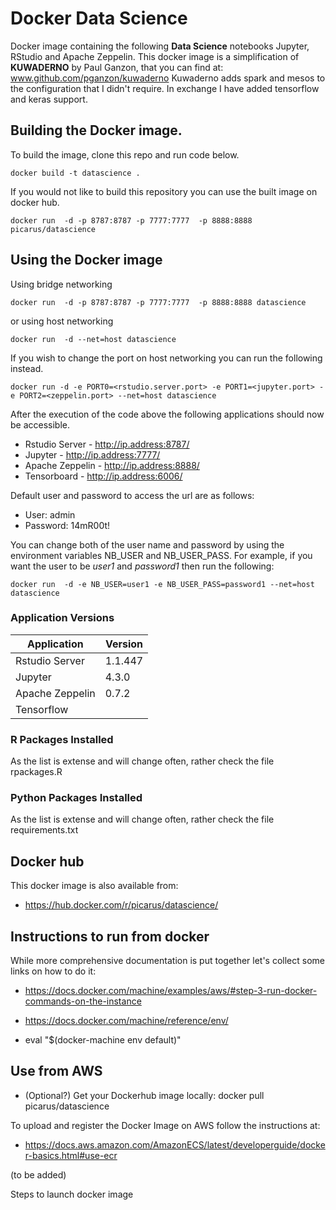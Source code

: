 # Docker Data Science
Docker image containing the following **Data Science** notebooks Jupyter, RStudio and Apache Zeppelin. 
This docker image is a simplification of **KUWADERNO** by Paul Ganzon, that you can find at: www.github.com/pganzon/kuwaderno
Kuwaderno adds spark and mesos to the configuration that I didn't require.
In exchange I have added tensorflow and keras support.

## Building the Docker image.
To build the image, clone this repo and run code below.
```
docker build -t datascience .
```

If you would not like to build this repository you can use the built image on docker hub.
```
docker run  -d -p 8787:8787 -p 7777:7777  -p 8888:8888 picarus/datascience
```


## Using the Docker image
Using bridge networking
```
docker run  -d -p 8787:8787 -p 7777:7777  -p 8888:8888 datascience
```

or using host networking


```
docker run  -d --net=host datascience
```

If you wish to change the port on host networking you can run the following instead.
```
docker run -d -e PORT0=<rstudio.server.port> -e PORT1=<jupyter.port> -e PORT2=<zeppelin.port> --net=host datascience
```

After the execution of the code above the following applications should now be accessible.
* Rstudio Server  - http://ip.address:8787/
* Jupyter         - http://ip.address:7777/
* Apache Zeppelin - http://ip.address:8888/
* Tensorboard     - http://ip.address:6006/

Default user and password to access the url are as follows:
* User: admin
* Password: 14mR00t!

You can change both of the user name and password by using the environment variables NB_USER and NB_USER_PASS. For example, if you want the user to be *user1* and *password1* then run the following:
```
docker run  -d -e NB_USER=user1 -e NB_USER_PASS=password1 --net=host datascience
```

### Application Versions

|Application|Version|
| ------------- |-------------|
| Rstudio Server | 1.1.447|
| Jupyter        | 4.3.0|
| Apache Zeppelin| 0.7.2|
| Tensorflow| |

### R Packages Installed
As the list is extense and will change often, rather check the file rpackages.R

### Python Packages Installed
As the list is extense and will change often, rather check the file requirements.txt

## Docker hub

This docker image is also available from: 

* https://hub.docker.com/r/picarus/datascience/

## Instructions to run from docker

While more comprehensive documentation is put together let's collect some links on how to do it:

* https://docs.docker.com/machine/examples/aws/#step-3-run-docker-commands-on-the-instance

* https://docs.docker.com/machine/reference/env/

* eval "$(docker-machine env default)"

## Use from AWS

* (Optional?) Get your Dockerhub image locally: docker pull picarus/datascience

To upload and register the Docker Image on AWS follow the instructions at: 

* https://docs.aws.amazon.com/AmazonECS/latest/developerguide/docker-basics.html#use-ecr

(to be added)

Steps to launch docker image


